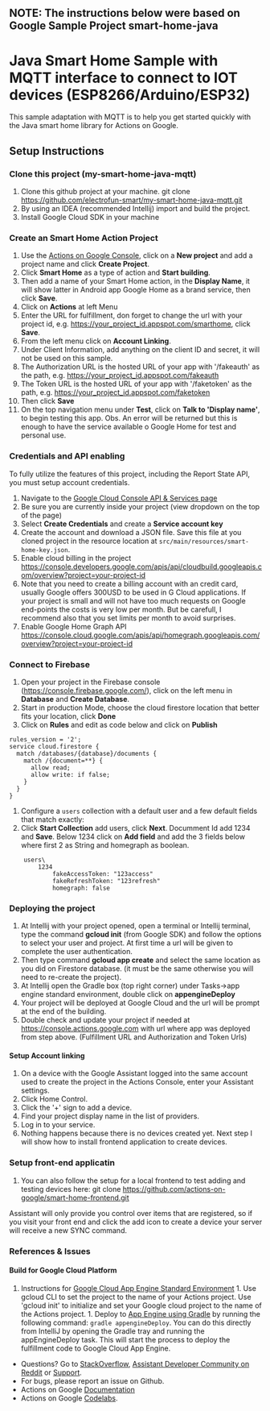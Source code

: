 ## NOTE: The instructions below were based on Google Sample Project smart-home-java

# Java Smart Home Sample with MQTT interface to connect to IOT devices (ESP8266/Arduino/ESP32)

This sample adaptation with MQTT is to help you get started quickly with the Java smart home library for Actions on Google.

## Setup Instructions

### Clone this project (my-smart-home-java-mqtt)
1. Clone this github project at your machine. git clone https://github.com/electrofun-smart/my-smart-home-java-mqtt.git
1. By using an IDEA (recommended Intellij) import and build the project.
1. Install Google Cloud SDK in your machine

### Create an Smart Home Action Project

1. Use the [Actions on Google Console](https://console.actions.google.com), click on a **New project** and add a project name and click **Create Project**.
1. Click **Smart Home** as a type of action and **Start building**.
1. Then add a name of your Smart Home action, in the **Display Name**, it will show latter in Android app Google Home as a brand service, then click **Save**.
1. Click on **Actions** at left Menu
1. Enter the URL for fulfillment, don forget to change the url with your project id, e.g. https://your_project_id.appspot.com/smarthome, click **Save**.
1. From the left menu click on **Account Linking**.
1. Under Client Information, add anything on the client ID and secret, it will not be used on this sample.
1. The Authorization URL is the hosted URL of your app with '/fakeauth' as the path, e.g. https://your_project_id.appspot.com/fakeauth
1. The Token URL is the hosted URL of your app with '/faketoken' as the path, e.g. https://your_project_id.appspot.com/faketoken
1. Then click **Save**
1. On the top navigation menu under **Test**, click on **Talk to 'Display name'**, to begin testing this app. Obs. An error will be returned but this is enough to have the service available o Google Home for test and personal use.

### Credentials and API enabling
To fully utilize the features of this project, including the Report State API, you must setup account credentials.
1. Navigate to the [Google Cloud Console API & Services page](https://console.cloud.google.com/apis/credentials)
2. Be sure you are currently inside your project (view dropdown on the top of the page)
1. Select **Create Credentials** and create a **Service account key**
1. Create the account and download a JSON file. Save this file at you cloned project in the resource location at `src/main/resources/smart-home-key.json`.
1. Enable cloud billing in the project https://console.developers.google.com/apis/api/cloudbuild.googleapis.com/overview?project=your-project-id
2. Note that you need to create a billing account with an credit card, usually Google offers 300USD to be used in G Cloud applications. If your project is small and will not have too much requests on Google end-points the costs is very low per month. But be carefull, I recommend also that you set limits per month to avoid surprises. 
1. Enable Google Home Graph API https://console.cloud.google.com/apis/api/homegraph.googleapis.com/overview?project=your-project-id

### Connect to Firebase

1. Open your project in the Firebase console (https://console.firebase.google.com/), click on the left menu in **Database** and **Create Database**.
1. Start in production Mode, choose the cloud firestore location that better fits your location, click **Done**
1. Click on **Rules** and edit as code below and click on **Publish**
```
rules_version = '2';
service cloud.firestore {
  match /databases/{database}/documents {
    match /{document=**} {
      allow read;
      allow write: if false;
    }
  }
}

``` 
1. Configure a `users` collection with a default user and a few default fields that match exactly:
2. Click **Start Collection** add users, click **Next**. Documment Id add 1234 and **Save**. Below 1234 click on **Add field** and add the 3 fields below where first 2 as String and homegraph as boolean. 

```
    users\
        1234
            fakeAccessToken: "123access"
            fakeRefreshToken: "123refresh"
            homegraph: false
```

### Deploying the project
1. At Intellij with your project opened, open a terminal or Intellij terminal, type the command **gcloud init** (from Google SDK) and follow the options to select your user and project. At first time a url will be given to complete the user authentication.
2. Then type command **gcloud app create** and select the same location as you did on Firestore database. (it must be the same otherwise you will need to re-create the project).
1. At Intellij open the Gradle box (top right corner) under Tasks->app engine standard environment, double click on **appengineDeploy**
1. Your project will be deployed at Google Cloud and the url will be prompt at the end of the building. 
1. Double check and update your project if needed at https://console.actions.google.com with url where app was deployed from step above. (Fulfillment URL and Authorization and Token Urls)

#### Setup Account linking

1. On a device with the Google Assistant logged into the same account used
to create the project in the Actions Console, enter your Assistant settings.
1. Click Home Control.
1. Click the '+' sign to add a device.
1. Find your project display name in the list of providers.
1. Log in to your service.
1. Nothing happens because there is no devices created yet. Next step I will show how to install frontend application to create devices.

### Setup front-end applicatin
1. You can also follow the setup for a local frontend to test adding and testing devices
 here: git clone https://github.com/actions-on-google/smart-home-frontend.git

Assistant will only provide you control over items that are registered, so if you visit your front
end and click the add icon to create a device your server will receive a
new SYNC command.



### References & Issues

#### Build for Google Cloud Platform

   1. Instructions for [Google Cloud App Engine Standard Environment](https://cloud.google.com/appengine/docs/standard/java/)
    1. Use gcloud CLI to set the project to the name of your Actions project. Use 'gcloud init' to initialize and set your Google cloud project to the name of the Actions project.
    1. Deploy to [App Engine using Gradle](https://cloud.google.com/appengine/docs/flexible/java/using-gradle) by running the following command: `gradle appengineDeploy`. You can do this directly from
    IntelliJ by opening the Gradle tray and running the appEngineDeploy task. This will start the process to deploy the fulfillment code to Google Cloud App Engine.

+ Questions? Go to [StackOverflow](https://stackoverflow.com/questions/tagged/actions-on-google), [Assistant Developer Community on Reddit](https://www.reddit.com/r/GoogleAssistantDev/) or [Support](https://developers.google.com/assistant/support).
+ For bugs, please report an issue on Github.
+ Actions on Google [Documentation](https://developers.google.com/assistant)
+ Actions on Google [Codelabs](https://codelabs.developers.google.com/?cat=Assistant).

